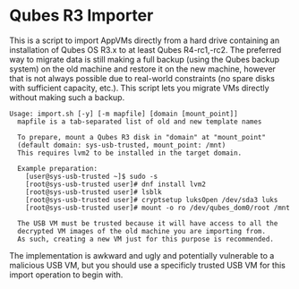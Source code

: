 # Qubes R3 Importer

This is a script to import AppVMs directly from a hard drive containing an installation of Qubes OS R3.x to at least Qubes R4-rc1,-rc2.
The preferred way to migrate data is still making a full backup (using the Qubes backup system) on the old machine and restore it on the new machine, however that is not always possible due to real-world constraints (no spare disks with sufficient capacity, etc.).
This script lets you migrate VMs directly without making such a backup.

```
Usage: import.sh [-y] [-m mapfile] [domain [mount_point]]
  mapfile is a tab-separated list of old and new template names

  To prepare, mount a Qubes R3 disk in "domain" at "mount_point"
  (default domain: sys-usb-trusted, mount_point: /mnt)
  This requires lvm2 to be installed in the target domain.

  Example preparation:
	[user@sys-usb-trusted ~]$ sudo -s
	[root@sys-usb-trusted user]# dnf install lvm2
	[root@sys-usb-trusted user]# lsblk
	[root@sys-usb-trusted user]# cryptsetup luksOpen /dev/sda3 luks
	[root@sys-usb-trusted user]# mount -o ro /dev/qubes_dom0/root /mnt

  The USB VM must be trusted because it will have access to all the
  decrypted VM images of the old machine you are importing from.
  As such, creating a new VM just for this purpose is recommended.
```

The implementation is awkward and ugly and potentially vulnerable to a malicious USB VM, but you should use a specificly trusted USB VM for this import operation to begin with.
